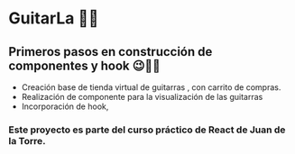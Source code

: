 # GuitarLa 🎸🎼

## Primeros pasos en construcción de componentes y hook 😉🍊🧡

- Creación base de tienda virtual de guitarras , con carrito de compras.
- Realización de componente para la visualización de las guitarras
- Incorporación de hook,

### **Este proyecto es parte del curso práctico de React de Juan de la Torre.**

